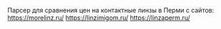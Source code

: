 Парсер для сравнения цен на контактные линзы в Перми с сайтов:
https://morelinz.ru/
https://linzimigom.ru/
https://linzaperm.ru/